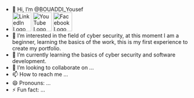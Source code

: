 - 👋 Hi, I’m @BOUADDI_Yousef
- <a href="https://www.linkedin.com/in/bouaddi-yousef-25b2a0220/" target="_blank"><img src="https://cdn-icons-png.flaticon.com/512/174/174857.png" alt="LinkedIn Logo" width="50px"
            height="auto"></a>
            <a href="https://www.youtube.com/@bouaddiyousef" target="_blank"><img src="https://cdn-icons-png.flaticon.com/512/1384/1384060.png" alt="YouTube Logo" width="50px" height="auto"></a>
            <a href="https://www.facebook.com/Usef.ms/" target="_blank"><img src="https://cdn-icons-png.flaticon.com/512/733/733547.png" alt="Facebook Logo" width="50px" height="auto"></a>
- 👀 I’m interested in the field of cyber security, at this moment I am a beginner, learning the basics of the work, this is my first experience to create my portfolio.
- 🌱 I’m currently learning the basics of cyber security and software development.
- 💞️ I’m looking to collaborate on ...
- 📫 How to reach me ...
- 😄 Pronouns: ...
- ⚡ Fun fact: ...

<!---
Bouaddiyousef/Bouaddiyousef is a ✨ special ✨ repository because its `README.md` (this file) appears on your GitHub profile.
You can click the Preview link to take a look at your changes.
--->
